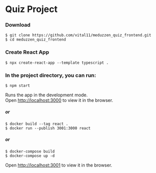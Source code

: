 # Quiz Project

### Download
    $ git clone https://github.com/vital11/meduzzen_quiz_frontend.git
    $ cd meduzzen_quiz_frontend

### Create React App
    $ npx create-react-app --template typescript .

### In the project directory, you can run:
    $ npm start

Runs the app in the development mode.\
Open [http://localhost:3000](http://localhost:3000) to view it in the browser.
##### or
    $ docker build --tag react .
    $ docker run --publish 3001:3000 react

##### or
    $ docker-compose build
    $ docker-compose up -d
Open [http://localhost:3001](http://localhost:3001) to view it in the browser.
